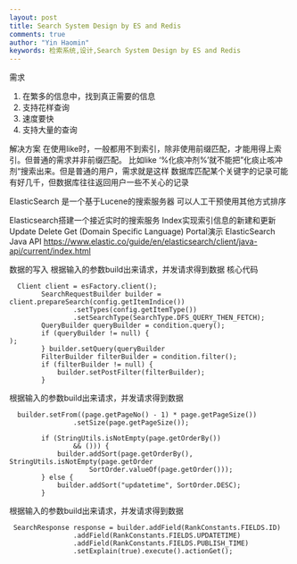 ```yaml
---
layout: post
title: Search System Design by ES and Redis
comments: true
author: "Yin Haomin"
keywords: 检索系统,设计,Search System Design by ES and Redis
---
```


需求
1. 在繁多的信息中，找到真正需要的信息
2. 支持花样查询
3. 速度要快
4. 支持大量的查询 

解决方案
在使用like时，一般都用不到索引，除非使用前缀匹配，才能用得上索引。但普通的需求并非前缀匹配。
比如like ‘%化痰冲剂%’就不能把”化痰止咳冲剂“搜索出来。但是普通的用户，需求就是这样
数据库匹配某个关键字的记录可能有好几千，但数据库往往返回用户一些不关心的记录

ElasticSearch
是一个基于Lucene的搜索服务器
可以人工干预使用其他方式排序

Elasticsearch搭建一个接近实时的搜索服务
Index实现索引信息的新建和更新
Update
Delete
Get (Domain Specific Language)
Portal演示
ElasticSearch Java API
https://www.elastic.co/guide/en/elasticsearch/client/java-api/current/index.html 

数据的写入
根据输入的参数build出来请求，并发请求得到数据
核心代码

```
  Client client = esFactory.client();
        SearchRequestBuilder builder = client.prepareSearch(config.getItemIndice())
                .setTypes(config.getItemType())
                .setSearchType(SearchType.DFS_QUERY_THEN_FETCH);
        QueryBuilder queryBuilder = condition.query();
        if (queryBuilder != null) {
);
        } builder.setQuery(queryBuilder
        FilterBuilder filterBuilder = condition.filter();
        if (filterBuilder != null) {
            builder.setPostFilter(filterBuilder);
        }
```

根据输入的参数build出来请求，并发请求得到数据

```
  builder.setFrom((page.getPageNo() - 1) * page.getPageSize())
                .setSize(page.getPageSize());
        
        if (StringUtils.isNotEmpty(page.getOrderBy())
                && ())) {
            builder.addSort(page.getOrderBy(), StringUtils.isNotEmpty(page.getOrder
                    SortOrder.valueOf(page.getOrder()));
        } else {
            builder.addSort("updatetime", SortOrder.DESC);
        }
```

根据输入的参数build出来请求，并发请求得到数据

```
 SearchResponse response = builder.addField(RankConstants.FIELDS.ID)
                .addField(RankConstants.FIELDS.UPDATETIME)
                .addField(RankConstants.FIELDS.PUBLISH_TIME)
                .setExplain(true).execute().actionGet();
```
